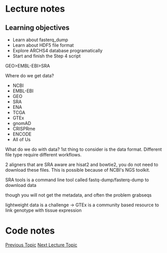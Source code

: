 # Lecture notes
## Learning objectives
- Learn about fasterq_dump
- Learn about HDF5 file format
- Explore ARCHS4 database programatically
- Start and finish the Step 4 script

GEO>EMBL-EBI>SRA

Where do we get data? 
- NCBI
- EMBL-EBI
- GEO
- SRA
- ENA
- TCGA
- GTEx
- gnomAD
- CRISPRme
- ENCODE
- All of Us

What do we do with data?
1st thing to consider is the data format. Different file type require different workflows.

2 aligners that are SRA aware are hisat2 and bowtie2, you do not need to download these files. This is possible because of NCBI's NGS toolkit.

SRA tools is a command line tool called fastq-dump/fasterq-dump to download data

though you will not get the metadata, and often the problem
grabseqs

lightweight data is a challenge -> GTEx is a community based resource to link genotype with tissue expression

# Code notes

[Previous Topic](../Lecture07:PublicData/Lecture07.md)
[Next Lecture Topic](../Lecture09:Differential/Lecture09.md)